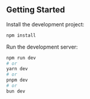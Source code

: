 ## Getting Started

Install the development project:

```bash
npm install
```

Run the development server:

```bash
npm run dev
# or
yarn dev
# or
pnpm dev
# or
bun dev
```
